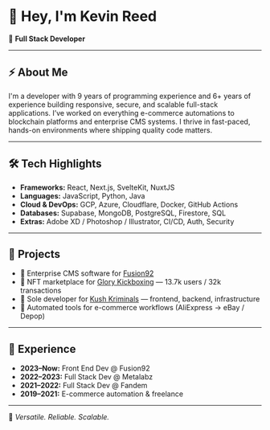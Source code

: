 # 👋 Hey, I'm Kevin Reed

🎯 **Full Stack Developer**  

---

## ⚡ About Me

I'm a developer with 9 years of programming experience and 6+ years of experience building responsive, secure, and scalable full-stack applications. I’ve worked on everything e-commerce automations to blockchain platforms and enterprise CMS systems. I thrive in fast-paced, hands-on environments where shipping quality code matters.

---

## 🛠️ Tech Highlights

- **Frameworks:** React, Next.js, SvelteKit, NuxtJS
- **Languages:** JavaScript, Python, Java 
- **Cloud & DevOps:** GCP, Azure, Cloudflare, Docker, GitHub Actions  
- **Databases:** Supabase, MongoDB, PostgreSQL, Firestore, SQL
- **Extras:** Adobe XD / Photoshop / Illustrator, CI/CD, Auth, Security

---

## 🧠 Projects

- 📰 Enterprise CMS software for [Fusion92](https://fusion92.com/)  
- 🥊 NFT marketplace for [Glory Kickboxing](https://glorykickboxing.com/) — 13.7k users / 32k transactions  
- 🧪 Sole developer for [Kush Kriminals](https://www.kushkriminals.com/) — frontend, backend, infrastructure  
- 🛒 Automated tools for e-commerce workflows (AliExpress → eBay / Depop)

---

## 🧩 Experience

- **2023–Now:** Front End Dev @ Fusion92  
- **2022–2023:** Full Stack Dev @ Metalabz  
- **2021–2022:** Full Stack Dev @ Fandem  
- **2019–2021:** E-commerce automation & freelance

---

🧰 *Versatile. Reliable. Scalable.*
